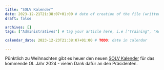 ```yaml
---
title: "SOLV Kalender"
date: 2023-12-21T21:38:07+01:00 # date of creation of the file (written)
draft: false

archives: []
tags: ["Administratives"] # tag your article here, i.e ["Training", "Administratives"]

calendar_date: 2023-12-23T21:38:07+01:00 # TODO: date in calendar

---
```


Pünktlich zu Weihnachten gibt es heuer den neuen [SOLV Kalender](/post/2023/02/OL-Kalender-SOLV-2024.pdf) für das kommende OL Jahr 2024 - vielen Dank dafür an den Präsidenten.


